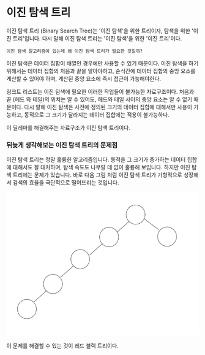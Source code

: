 ﻿# 이진 탐색 트리

이진 탐색 트리 (Binary Search Tree)는 '이진 탐색'을 위한 트리이자, 탐색을 위한
'이진 트리'입니다. 다시 말해 이진 탐색 트리는 '이진 탐색'을 위한 '이진 트리'이다.

`이진 탐색 알고리즘이 있는데 왜 이진 탐색 트리가 필요한 것일까?`

이진 탐색은 데이터 집합이 배열인 경우에만 사용할 수 있기 때문이다.
이진 탐색을 하기 위해서는 데이터 집합의 처음과 끝을 알아야하고, 순식간에 데이터 집합의
중앙 요소를 계산할 수 있어야 하며, 계산된 중앙 요소에 즉시 접근이 가능해야한다.

링크트 리스트는 이진 탐색에 필요한 이러한 작업들이 불가능한 자료구조이다.
처음과 끝 (헤드 와 테일)의 위치는 알 수 있어도, 헤드와 테일 사이의 중앙 요소는 알 수 없기 때문이다.
다시 말해 이진 탐색은 사전에 정의된 크기의 데이터 집합에 대해서만 사용이 가능하고, 동적으로 
그 크기가 달라지는 데이터 집합에는 적용이 불가능하다.

이 딜레마를 해결해주는 자료구조가 이진 탐색 트리이다. 


### 뒤늦게 생각해보는 이진 탐색 트리의 문제점

이진 탐색 트리는 정말 훌륭한 알고리즘입니다. 동적을 그 크기가 증가하는 데이터 집합에
대해서도 잘 대처하며, 탐색 속도도 나무랄 데 없이 훌륭해 보입니다. 
하지만 이진 탐색 트리에는 문제가 있습니다. 
바로 다음 그림 처럼 이진 탐색 트리가 기형적으로 성장해서 검색의 효율을 극단적으로 떨어뜨리는 것입니다. 

![img_1.png](bt.png)

이 문제를 해결할 수 있는 것이 레드 블랙 트리이다.

